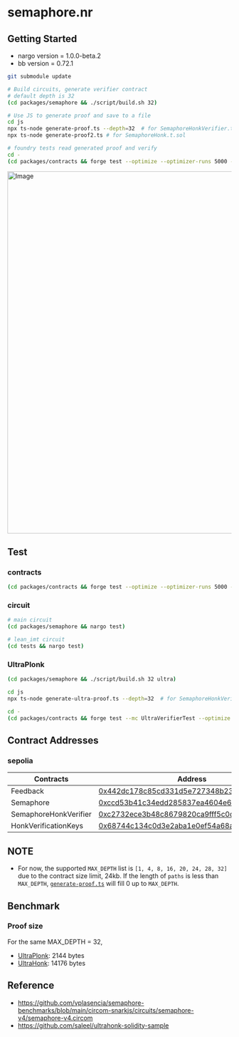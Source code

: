 # semaphore.nr

## Getting Started

- nargo version = 1.0.0-beta.2
- bb version = 0.72.1

```sh
git submodule update

# Build circuits, generate verifier contract
# default depth is 32
(cd packages/semaphore && ./script/build.sh 32)

# Use JS to generate proof and save to a file
cd js
npx ts-node generate-proof.ts --depth=32  # for SemaphoreHonkVerifier.t.sol default depth is 32
npx ts-node generate-proof2.ts # for SemaphoreHonk.t.sol

# foundry tests read generated proof and verify
cd -
(cd packages/contracts && forge test --optimize --optimizer-runs 5000 --gas-report)
```

<img width="813" alt="Image" src="https://github.com/user-attachments/assets/f7d314bd-cc7a-4206-8dd3-cc24c1565a3a" />

## Test

### contracts

```sh
(cd packages/contracts && forge test --optimize --optimizer-runs 5000 --gas-report)
```

### circuit

```sh
# main circuit
(cd packages/semaphore && nargo test)

# lean_imt circuit
(cd tests && nargo test)
```

### UltraPlonk

```sh
(cd packages/semaphore && ./script/build.sh 32 ultra)

cd js
npx ts-node generate-ultra-proof.ts --depth=32  # for SemaphoreHonkVerifier.t.sol default depth is 32

cd -
(cd packages/contracts && forge test --mc UltraVerifierTest --optimize --optimizer-runs 5000 --gas-report)
```

## Contract Addresses

### sepolia

| Contracts              | Address                                                                                                                         |
|------------------------|---------------------------------------------------------------------------------------------------------------------------------|
| Feedback                   | [0x442dc178c85cd331d5e727348b23758ff2ca4d2f](https://sepolia.etherscan.io/address/0x442dc178c85cd331d5e727348b23758ff2ca4d2f) |
| Semaphore                   | [0xccd53b41c34edd285837ea4604e62018762bead1](https://sepolia.etherscan.io/address/0xccd53b41c34edd285837ea4604e62018762bead1) |
| SemaphoreHonkVerifier                   | [0xc2732ece3b48c8679820ca9fff5c0c842a17e963](https://sepolia.etherscan.io/address/0xc2732ece3b48c8679820ca9fff5c0c842a17e963) |
| HonkVerificationKeys                   | [0x68744c134c0d3e2aba1e0ef54a68a4bb56775cb2](https://sepolia.etherscan.io/address/0x68744c134c0d3e2aba1e0ef54a68a4bb56775cb2) |

## NOTE

- For now, the supported `MAX_DEPTH` list is `[1, 4, 8, 16, 20, 24, 28, 32]` due to the contract size limit, 24kb. If the length of `paths` is less than `MAX_DEPTH`, [`generate-proof.ts`](https://github.com/ModoriLabs/semaphore.nr/blob/main/packages/js/generate-proof.ts) will fill 0 up to `MAX_DEPTH`.

## Benchmark

### Proof size

For the same MAX_DEPTH = 32,

- [UltraPlonk](https://github.com/ModoriLabs/semaphore.nr/blob/main/packages/contracts/test/UltraVerifier.t.sol#L17): 2144 bytes
- [UltraHonk](https://github.com/ModoriLabs/semaphore.nr/blob/main/packages/contracts/test/SemaphoreHonkVerifier.t.sol#L94): 14176 bytes

## Reference

- <https://github.com/vplasencia/semaphore-benchmarks/blob/main/circom-snarkjs/circuits/semaphore-v4/semaphore-v4.circom>
- <https://github.com/saleel/ultrahonk-solidity-sample>

